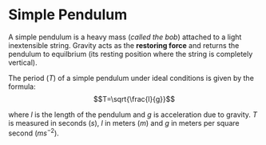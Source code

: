 # Simple Pendulum
A simple pendulum is a heavy mass (*called the bob*) attached to a light inextensible string.
Gravity acts as the **restoring force** and returns the pendulum to equilbrium 
(its resting position where the string is completely vertical).

The period ($T$) of a simple pendulum under ideal conditions is given by the formula:
$$T=\sqrt{\frac{l}{g}}$$

where $l$ is the length of the pendulum and $g$ is acceleration due to gravity.
$T$ is measured in seconds ($s$), $l$ in meters ($m$) and $g$ in meters per square second ($ms^{-2}$).

